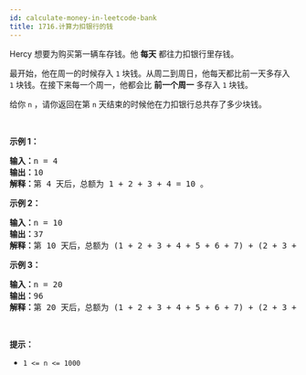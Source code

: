 ```yaml
---
id: calculate-money-in-leetcode-bank
title: 1716.计算力扣银行的钱
---
```

Hercy 想要为购买第一辆车存钱。他 **每天** 都往力扣银行里存钱。

最开始，他在周一的时候存入 <code>1</code> 块钱。从周二到周日，他每天都比前一天多存入 <code>1</code> 块钱。在接下来每一个周一，他都会比 **前一个周一** 多存入 <code>1</code> 块钱。 

给你 <code>n</code> ，请你返回在第 <code>n</code> 天结束的时候他在力扣银行总共存了多少块钱。

 

**示例 1：**


<pre><b>输入：</b>n = 4<br/><b>输出：</b>10<br/><b>解释：</b>第 4 天后，总额为 1 + 2 + 3 + 4 = 10 。<br/></pre>

**示例 2：**


<pre><b>输入：</b>n = 10<br/><b>输出：</b>37<br/><b>解释：</b>第 10 天后，总额为 (1 + 2 + 3 + 4 + 5 + 6 + 7) + (2 + 3 + 4) = 37 。注意到第二个星期一，Hercy 存入 2 块钱。<br/></pre>

**示例 3：**


<pre><b>输入：</b>n = 20<br/><b>输出：</b>96<br/><b>解释：</b>第 20 天后，总额为 (1 + 2 + 3 + 4 + 5 + 6 + 7) + (2 + 3 + 4 + 5 + 6 + 7 + 8) + (3 + 4 + 5 + 6 + 7 + 8) = 96 。<br/></pre>

 

**提示：**


- <code>1 &lt;= n &lt;= 1000</code>
